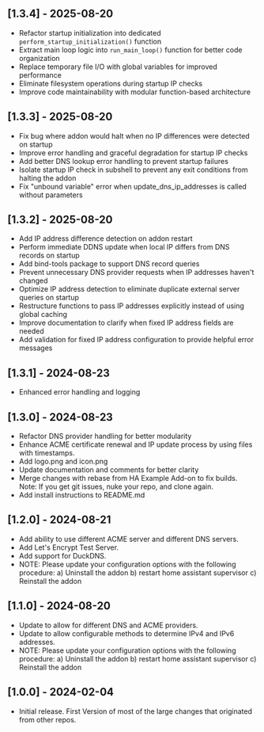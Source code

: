 <!-- https://developers.home-assistant.io/docs/add-ons/presentation#keeping-a-changelog -->

## [1.3.4] - 2025-08-20

- Refactor startup initialization into dedicated `perform_startup_initialization()` function
- Extract main loop logic into `run_main_loop()` function for better code organization
- Replace temporary file I/O with global variables for improved performance
- Eliminate filesystem operations during startup IP checks
- Improve code maintainability with modular function-based architecture

## [1.3.3] - 2025-08-20

- Fix bug where addon would halt when no IP differences were detected on startup
- Improve error handling and graceful degradation for startup IP checks
- Add better DNS lookup error handling to prevent startup failures
- Isolate startup IP check in subshell to prevent any exit conditions from halting the addon
- Fix "unbound variable" error when update_dns_ip_addresses is called without parameters

## [1.3.2] - 2025-08-20

- Add IP address difference detection on addon restart
- Perform immediate DDNS update when local IP differs from DNS records on startup
- Add bind-tools package to support DNS record queries
- Prevent unnecessary DNS provider requests when IP addresses haven't changed
- Optimize IP address detection to eliminate duplicate external server queries on startup
- Restructure functions to pass IP addresses explicitly instead of using global caching
- Improve documentation to clarify when fixed IP address fields are needed
- Add validation for fixed IP address configuration to provide helpful error messages

## [1.3.1] - 2024-08-23

- Enhanced error handling and logging

## [1.3.0] - 2024-08-23

- Refactor DNS provider handling for better modularity
- Enhance ACME certificate renewal and IP update process by using files with timestamps.
- Add logo.png and icon.png
- Update documentation and comments for better clarity
- Merge changes with rebase from HA Example Add-on to fix builds. 
    Note: If you get git issues, nuke your repo, and clone again.
- Add install instructions to README.md

## [1.2.0] - 2024-08-21

- Add ability to use different ACME server and different DNS servers.
- Add Let's Encrypt Test Server.
- Add support for DuckDNS.
- NOTE: Please update your configuration options with the following procedure:
        a) Uninstall the addon
        b) restart home assistant supervisor
        c) Reinstall the addon

## [1.1.0] - 2024-08-20

- Update to allow for different DNS and ACME providers.
- Update to allow configurable methods to determine IPv4 and IPv6 addresses.
- NOTE: Please update your configuration options with the following procedure:
        a) Uninstall the addon
        b) restart home assistant supervisor
        c) Reinstall the addon

## [1.0.0] - 2024-02-04

- Initial release. First Version of most of the large changes that originated from other repos.
